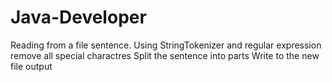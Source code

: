 # Java-Developer
Reading from a file sentence.
Using StringTokenizer and regular expression remove all special charactres 
Split the sentence into parts
Write to the new file output
